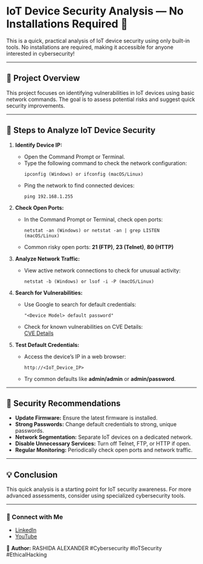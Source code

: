 # IoT Device Security Analysis — No Installations Required 🚨

This is a quick, practical analysis of IoT device security using only built-in tools. No installations are required, making it accessible for anyone interested in cybersecurity!

---

## 📌 Project Overview
This project focuses on identifying vulnerabilities in IoT devices using basic network commands. The goal is to assess potential risks and suggest quick security improvements.

---

## 🔧 Steps to Analyze IoT Device Security

1. **Identify Device IP:**  
   - Open the Command Prompt or Terminal.  
   - Type the following command to check the network configuration:  
     ```
     ipconfig (Windows) or ifconfig (macOS/Linux)
     ```  
   - Ping the network to find connected devices:  
     ```
     ping 192.168.1.255
     ```

2. **Check Open Ports:**  
   - In the Command Prompt or Terminal, check open ports:  
     ```
     netstat -an (Windows) or netstat -an | grep LISTEN (macOS/Linux)
     ```  
   - Common risky open ports: **21 (FTP)**, **23 (Telnet)**, **80 (HTTP)**

3. **Analyze Network Traffic:**  
   - View active network connections to check for unusual activity:  
     ```
     netstat -b (Windows) or lsof -i -P (macOS/Linux)
     ```

4. **Search for Vulnerabilities:**  
   - Use Google to search for default credentials:  
     ```
     "<Device Model> default password"
     ```  
   - Check for known vulnerabilities on CVE Details:  
     [CVE Details](https://www.cvedetails.com/)

5. **Test Default Credentials:**  
   - Access the device’s IP in a web browser:  
     ```
     http://<IoT_Device_IP>
     ```  
   - Try common defaults like **admin/admin** or **admin/password**.

---

## 🔐 Security Recommendations
- **Update Firmware:** Ensure the latest firmware is installed.  
- **Strong Passwords:** Change default credentials to strong, unique passwords.  
- **Network Segmentation:** Separate IoT devices on a dedicated network.  
- **Disable Unnecessary Services:** Turn off Telnet, FTP, or HTTP if open.  
- **Regular Monitoring:** Periodically check open ports and network traffic.

---

## 💡 Conclusion
This quick analysis is a starting point for IoT security awareness. For more advanced assessments, consider using specialized cybersecurity tools.

---

### 📩 Connect with Me
- [LinkedIn](https://www.linkedin.com/in/rashida-alexander)   
- [YouTube](https://www.youtube.com/@AR.TECHTALK)

🔗 **Author:** RASHIDA ALEXANDER 
#Cybersecurity #IoTSecurity #EthicalHacking 
